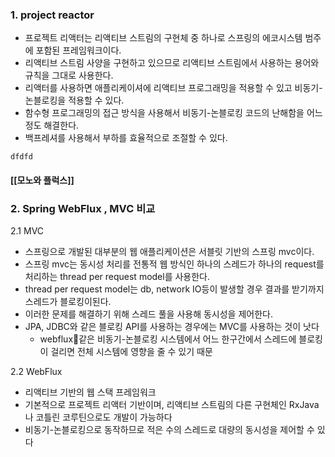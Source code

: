 
### 1. project reactor

- 프로젝트 리액터는 리액티브 스트림의 구현체 중 하나로 스프링의 에코시스템 범주에 포함된 프레임워크이다.
- 리액티브 스트림 사양을 구현하고 있으므로 리액티브 스트림에서 사용하는 용어와 규칙을 그대로 사용한다.
- 리액터를 사용하면 애플리케이셔에 리액티브 프로그래밍을 적용할 수 있고 비동기-논블로킹을 적용할 수 있다. 
- 함수형 프로그래밍의 접근 방식을 사용해서 비동기-논블로킹 코드의 난해함을 어느정도 해결한다.
- 백프레셔를 사용해서 부하를 효율적으로 조절할 수 있다.

`dfdfd`

#### [[모노와 플럭스]]


### 2. Spring WebFlux , MVC 비교

2.1 MVC
- 스프링으로 개발된 대부분의 웹 애플리케이션은 서블릿 기반의 스프링 mvc이다.
- 스프링 mvc는 동시성 처리를 전통적 웹 방식인 하나의 스레드가 하나의 request를 처리하는 thread per request model를 사용한다.
- thread per request model는 db, network IO등이 발생할 경우 결과를 받기까지 스레드가 블로킹이된다.
-  이러한 문제를 해결하기 위해 스레드 풀을 사용해 동시성을 제어한다.
- JPA, JDBC와 같은 블로킹 API를 사용하는 경우에는  MVC를 사용하는 것이 낫다
	- webflux같은 비동기-논블로킹 시스템에서 어느 한구간에서 스레드에 블로킹이 걸리면 전체 시스템에 영향을 줄 수 있기 때문

2.2 WebFlux
- 리액티브 기반의 웹 스택 프레임워크
- 기본적으로 프로젝트 리액터 기반이며, 리액티브 스트림의 다른 구현체인 RxJava나 코틀린 코루틴으로도 개발이 가능하다
- 비동기-논블로킹으로 동작하므로 적은 수의 스레드로 대량의 동시성을 제어할 수 있다

